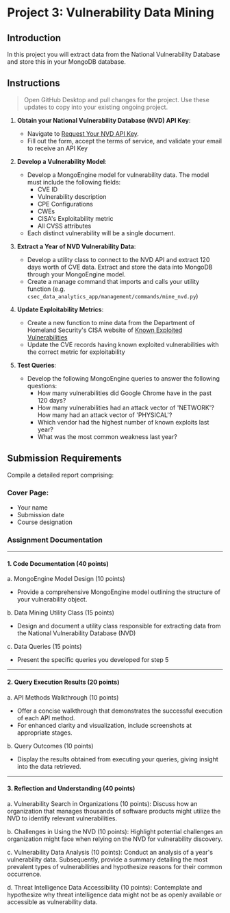# Project 3: Vulnerability Data Mining

## Introduction

In this project you will extract data from the National Vulnerability Database and store this in your MongoDB database.

## Instructions
> Open GitHub Desktop and pull changes for the project. Use these updates to copy into your existing ongoing project.

1. **Obtain your National Vulnerability Database (NVD) API Key**: 
   - Navigate to [Request Your NVD API Key](https://nvd.nist.gov/developers/request-an-api-key).
   - Fill out the form, accept the terms of service, and validate your email to receive an API Key

2. **Develop a Vulnerability Model**: 
   - Develop a MongoEngine model for vulnerability data. The model must include the following fields:
     - CVE ID
     - Vulnerability description
     - CPE Configurations
     - CWEs
     - CISA's Exploitability metric
     - All CVSS attributes
   - Each distinct vulnerability will be a single document.

3. **Extract a Year of NVD Vulnerability Data**: 
   - Develop a utility class to connect to the NVD API and extract 120 days worth of CVE data. Extract and store the 
   data into MongoDB through your MongoEngine model.
   - Create a manage command that imports and calls your utility function (e.g. `csec_data_analytics_app/management/commands/mine_nvd.py`)

4. **Update Exploitability Metrics**:
   - Create a new function to mine data from the Department of Homeland Security's CISA website of 
   [Known Exploited Vulnerabilities](https://www.cisa.gov/sites/default/files/feeds/known_exploited_vulnerabilities.json)
   - Update the CVE records having known exploited vulnerabilities with the correct metric for exploitability
5. **Test Queries**: 
   - Develop the following MongoEngine queries to answer the following questions:
     - How many vulnerabilities did Google Chrome have in the past 120 days?
     - How many vulnerabilities had an attack vector of 'NETWORK'? How many had an attack vector of 'PHYSICAL'?
     - Which vendor had the highest number of known exploits last year?
     - What was the most common weakness last year?

## Submission Requirements

Compile a detailed report comprising:

### **Cover Page**: 
  - Your name
  - Submission date
  - Course designation

### **Assignment Documentation**

---

#### 1. Code Documentation (40 points)

a. MongoEngine Model Design (10 points)
- Provide a comprehensive MongoEngine model outlining the structure of your vulnerability object.

b. Data Mining Utility Class (15 points)
- Design and document a utility class responsible for extracting data from the National Vulnerability Database (NVD)

c. Data Queries (15 points)
- Present the specific queries you developed for step 5

---

#### 2. Query Execution Results (20 points)

a. API Methods Walkthrough (10 points)
- Offer a concise walkthrough that demonstrates the successful execution of each API method. 
- For enhanced clarity and visualization, include screenshots at appropriate stages.

b. Query Outcomes (10 points)
- Display the results obtained from executing your queries, giving insight into the data retrieved.

---

#### 3. Reflection and Understanding (40 points)

a. Vulnerability Search in Organizations (10 points): Discuss how an organization that manages thousands of software 
products might utilize the NVD to identify relevant vulnerabilities.

b. Challenges in Using the NVD (10 points): Highlight potential challenges an organization might face when relying on 
the NVD for vulnerability discovery.

c. Vulnerability Data Analysis (10 points): Conduct an analysis of a year's vulnerability data. Subsequently, provide 
a summary detailing the most prevalent types of vulnerabilities and hypothesize reasons for their common occurrence.

d. Threat Intelligence Data Accessibility (10 points): Contemplate and hypothesize why threat intelligence data might 
not be as openly available or accessible as vulnerability data.
